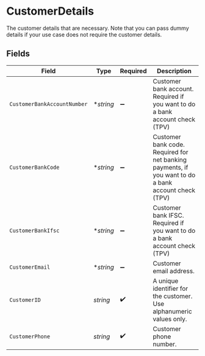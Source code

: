 # CustomerDetails

The customer details that are necessary. Note that you can pass dummy details if your use case does not require the customer details.


## Fields

| Field                                                                                               | Type                                                                                                | Required                                                                                            | Description                                                                                         |
| --------------------------------------------------------------------------------------------------- | --------------------------------------------------------------------------------------------------- | --------------------------------------------------------------------------------------------------- | --------------------------------------------------------------------------------------------------- |
| `CustomerBankAccountNumber`                                                                         | **string*                                                                                           | :heavy_minus_sign:                                                                                  | Customer bank account. Required if you want to do a bank account check (TPV)                        |
| `CustomerBankCode`                                                                                  | **string*                                                                                           | :heavy_minus_sign:                                                                                  | Customer bank code. Required for net banking payments, if you want to do a bank account check (TPV) |
| `CustomerBankIfsc`                                                                                  | **string*                                                                                           | :heavy_minus_sign:                                                                                  | Customer bank IFSC. Required if you want to do a bank account check (TPV)                           |
| `CustomerEmail`                                                                                     | **string*                                                                                           | :heavy_minus_sign:                                                                                  | Customer email address.                                                                             |
| `CustomerID`                                                                                        | *string*                                                                                            | :heavy_check_mark:                                                                                  | A unique identifier for the customer. Use alphanumeric values only.                                 |
| `CustomerPhone`                                                                                     | *string*                                                                                            | :heavy_check_mark:                                                                                  | Customer phone number.                                                                              |